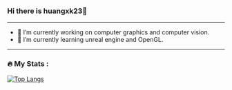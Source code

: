 ### Hi there is huangxk23👋
---
- 🔭 I’m currently working on computer graphics and computer vision.
- 🌱 I’m currently learning unreal engine and OpenGL.

---
### :fire: My Stats :
[![Top Langs](https://github-readme-stats.vercel.app/api/top-langs/?username=huangxk23&layout=compact&theme=vision-friendly-dark)](https://github.com/anuraghazra/github-readme-stats)
